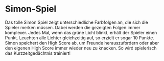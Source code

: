 # Simon-Spiel
Das tolle Simon Spiel zeigt unterschiedliche Farbfolgen an, die sich die Spieler merken müssen. Dabei werden die gezeigten Folgen immer komplexer. Jedes Mal, wenn das grüne Licht blinkt, erhält der Spieler einen Punkt. Leuchten alle Lichter gleichzeitig auf, so erzielt er sogar 10 Punkte. Simon speichert den High Score ab, um Freunde herauszufordern oder aber den eigenen High Score immer wieder neu zu knacken. So wird spielerisch das Kurzzeitgedächtnis trainiert!
